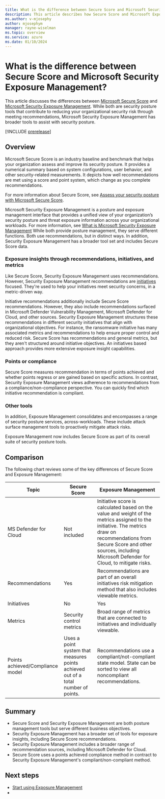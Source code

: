 ```yaml
---
title: What is the difference between Secure Score and Microsoft Security Exposure Management 
description: This article describes how Secure Score and Microsoft Exposure Management are different.
ms.author: v-mjosephy
author: mjosephym
manager: rayne-wiselman
ms.topic: overview
ms.service: azure
ms.date: 01/10/2024
---
```


# What is the difference between Secure Score and Microsoft Security Exposure Management?


This article discusses the differences between [Microsoft Secure Score](../defender/microsoft-secure-score.md) and [Microsoft Security Exposure Management](microsoft-security-exposure-management.md). While both are security posture tools that contribute to reducing your organizational security risk through meeting recommendations, Microsoft Security Exposure Management has broader tools to assist with security posture.

[!INCLUDE [prerelease](../includes//prerelease.md)]

## Overview

Microsoft Secure Score is an industry baseline and benchmark that helps your organization assess and improve its security posture. It provides a numerical summary based on system configurations, user behavior, and other security-related measurements. It depicts how well recommendations are met using a score and point system, which change as you complete recommendations.

For more information about Secure Score, see  [Assess your security posture with Microsoft Secure Score](../defender/microsoft-secure-score-improvement-actions.md).

Microsoft Security Exposure Management is a posture and exposure management interface that provides a unified view of your organization’s security posture and threat exposure information across your organizational workloads. For more information, see [What is Microsoft Security Exposure Management](microsoft-security-exposure-management.md) <!--Including through measuring and benchmarking an organization's compliance with Microsoft Secure Score. It enables customers to choose the standards they wish to comply with. Whether they want to track compliance with industry-driven standards such as CIS (Center for Internet Security) or NIST (National Institute of Standards and Technology), or whether to align with Microsoft’s own standards, represented by the Microsoft Secure Score. This flexibility allows organizations to tailor their security and compliance strategies to meet specific industry requirements or to follow Microsoft’s best practices for security.--> While both provide posture management, they serve different functions. Both use recommendations, but in distinct ways. In addition, Security Exposure Management has a broader tool set and includes Secure Score data.

### Exposure insights through recommendations, initiatives, and metrics

Like Secure Score, Security Exposure Management uses recommendations. However, Security Exposure Management recommendations are [initiatives](initiatives.md) focused. They're used to help your initiatives meet security concerns, in a metric-driven way.

Initiative recommendations additionally include Secure Score recommendations. However, they also include recommendations surfaced in Microsoft Defender Vulnerability Management, Microsoft Defender for Cloud, and other sources. Security Exposure Management structures these recommendations in different security initiatives that align with organizational objectives. For instance, the ransomware initiative has many associated metrics and recommendations to help ensure proper control and reduced risk. Secure Score has recommendations and general metrics, but they aren't structured around initiative objectives. An initiatives based approach provides more extensive exposure insight capabilities.

### Points or compliance

Secure Score measures recommendation in terms of points achieved and whether points regress or are gained based on specific actions. In contrast, Security Exposure Management views adherence to recommendations from a compliance/non-compliance perspective. You can quickly find which initiative recommendation is compliant. <!-- check this for more details-->

### Other tools
<!-- that Exposure management is broader seems relevant in the comparison-->
In addition, Exposure Management consolidates and encompasses a range of security posture services, across-workloads. These include attack surface management tools to proactively mitigate attack risks.
<!--Insights including metric driven security initiatives, a broad range of recommendations, and events to track initiative and metric drift. Exposure Management includes tools to customize your experience of the security posture services to better match your organizational risk profile and needs. -->

Exposure Management now includes Secure Score as part of its overall suite of security posture tools.  

## Comparison

The following chart reviews some of the key differences of Secure Score and Exposure Management:

|Topic  |Secure Score  |Exposure Management  |
|---------|---------|---------|
|MS Defender for Cloud     | Not included | Initiative score is calculated based on the value and weight of the metrics assigned to the initiative. The metrics draw on recommendations from Secure Score and other sources, including Microsoft Defender for Cloud, to mitigate risks. |
| Recommendations | Yes | Recommendations are part of an overall initiatives risk mitigation method that also includes viewable metrics.  |
|Initiatives  | No | Yes   |
| Metrics | Security control metrics    | Broad range of metrics that are connected to initiatives and individually viewable.     |
|Points achieved/Compliance model |Uses a point system that measures points achieved out of a total number of points.  | Recommendations use a compliant/not-compliant state model. State can be sorted to view all noncompliant recommendations.   |
<!--  MEM also has data connectors to connect to other products,-->

<!--
1.	MSS and XSPM are two separate products in this sense, although they are very close
2.	MSS score is based only on the controls and the status of their implementation
3.	Initiative score is calculated based on all the metrics included in the initiative, that in many cases (but not all) are based on recommendations 
4.	In the future we want to have an MSS initiatitve, and in that case only MSS score == Initiatitve score
-->
## Summary

- Secure Score and Security Exposure Management are both posture management tools but serve different business objectives.
- Security Exposure Management has a broader set of tools for exposure insights, including Secure Score recommendations.
- Security Exposure Management includes a broader range of recommendation sources, including Microsoft Defender for Cloud.
- Secure Score uses a points achieved compliance method in contract to Security Exposure Management's compliant/non-compliant method.

## Next steps

- [Start using Exposure Management](start-using-exposure-management.md)
- <!--[!INCLUDE [support](../includes//support.md)]-->
